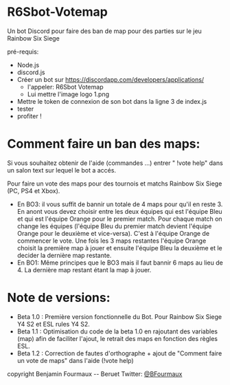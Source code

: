 # R6Sbot-Votemap
Un bot Discord pour faire des ban de map pour des parties sur le jeu Rainbow Six Siege


pré-requis:
 - Node.js
 - discord.js
 - Créer un bot sur https://discordapp.com/developers/applications/
      - l'appeler: R6Sbot Votemap
      - Lui mettre l'image logo 1.png
 - Mettre le token de connexion de son bot dans la ligne 3 de index.js
 - tester
 - profiter !

# Comment faire un ban des maps:
Si vous souhaitez obtenir de l'aide (commandes ...) entrer " !vote help" dans un salon text sur lequel le bot a accés.

Pour faire un vote des maps pour des tournois et matchs Rainbow Six Siege (PC, PS4 et Xbox).

- En BO3: il vous suffit de bannir un totale de 4 maps pour qu'il en reste 3. En anont vous devez choisir entre les deux équipes qui est l'équipe Bleu et qui est l'équipe Orange pour le premier match. Pour chaque match on change les équipes (l'équipe Bleu du premier match devient l'équipe Orange pour le deuxième et vice-versa). C'est à l'équipe Orange de commencer le vote. Une fois les 3 maps restantes l'équipe Orange choisit la première map à jouer et ensuite l'équipe Bleu la deuxième et le decider la dernière map restante.
- En BO1: Même principes que le BO3 mais il faut bannir 6 maps au lieu de 4. La dernière map restant étant la map à jouer.


# Note de versions:
- Beta 1.0 : Première version fonctionnelle du Bot. Pour Rainbow Six Siege Y4 S2 et ESL rules Y4 S2.
- Beta 1.1 : Optimisation du code de la beta 1.0 en rajoutant des variables (map) afin de faciliter l'ajout, le retrait des maps en fonction des règles ESL.
- Beta 1.2 : Correction de fautes d'orthographe + ajout de "Comment faire un vote de maps" dans l'aide (!vote help)



copyright Benjamin Fourmaux -- Beruet      Twitter: [@BFourmaux](https://www.twitter.com/BFourmaux)
